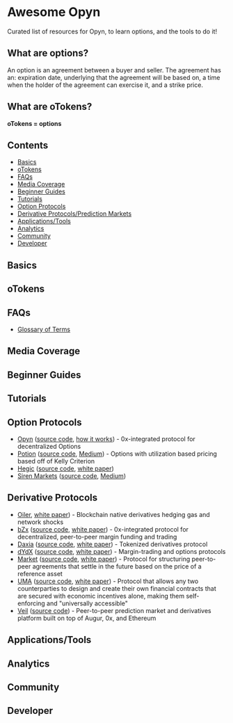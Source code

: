 # Awesome Opyn

Curated list of resources for Opyn, to learn options, and the tools to do it!

## What are options? 
An option is an agreement between a buyer and seller. The agreement has an: expiration date, underlying that the agreement will be based on, a time when the holder of the agreement can exercise it, and a strike price. 

## What are oTokens?
**oTokens = options**

## Contents
- [Basics](#basics)
- [oTokens](#oTokens)
- [FAQs](#faqs)
- [Media Coverage](#media-coverage)
- [Beginner Guides](#beginner-guides)
- [Tutorials](#tutorials)
- [Option Protocols](#option-protocols)
- [Derivative Protocols/Prediction Markets](#derivative-protocols)
- [Applications/Tools](#applications-tools)
- [Analytics](#analytics)
- [Community](#community)
- [Developer](#developer)

<a name="basics" />

## Basics

<a name="oTokens" />

## oTokens

<a name="faqs" />

## FAQs

- [Glossary of Terms](https://medium.com/opyn/a-beginners-guide-to-defi-options-opyn-v2-4d64f91acc84#bca3)

<a name="media-coverage" />

## Media Coverage 

<a name="beginner-guides" />

## Beginner Guides

<a name="tutorials" />

## Tutorials

<a name="option-protocols" />

## Option Protocols

- [Opyn](https://opyn.co/) ([source code](https://github.com/opynfinance), [how it works](https://opyn.gitbook.io/opyn/faq)) - 0x-integrated protocol for decentralized Options 
- [Potion](https://potion.fi/#/) ([source code](https://github.com/potion-labs), [Medium](https://medium.com/@PotionLabs)) - Options with utilization based pricing based off of Kelly Criterion 
- [Hegic](https://www.hegic.co/) ([source code](https://github.com/hegic), [white paper](https://github.com/hegic/whitepaper/blob/master/Hegic%20Protocol%20Whitepaper.pdf))
- [Siren Markets](https://sirenmarkets.com/) ([source code](https://github.com/sirenmarkets/), [Medium](https://sirenmarkets.medium.com/)) 


<a name="derivative-protocols" />

## Derivative Protocols 

- [Oiler](oiler.network), [white paper](https://docs.oiler.network)) - Blockchain native derivatives hedging gas and network shocks 
- [bZx](https://b0x.network) ([source code](https://github.com/bZxNetwork), [white paper](https://b0x.network/pdfs/bZx_white_paper.pdf)) - 0x-integrated protocol for decentralized, peer-to-peer margin funding and trading
- [Daxia](https://www.daxia.us) ([source code](https://github.com/DecentralizedDerivatives), [white paper](https://github.com/DecentralizedDerivatives/DRCT_standard/blob/master/InDepthOverview.md)) - Tokenized derivatives protocol
- [dYdX](https://dydx.exchange) ([source code](https://github.com/dydxprotocol/protocol_v1), [white paper](https://whitepaper.dydx.exchange/)) - Margin-trading and options protocols
- [Market](https://marketprotocol.io) ([source code](https://github.com/MARKETProtocol), [white paper](https://marketprotocol.io/assets/MARKET_Protocol-Whitepaper.pdf)) - Protocol for structuring peer-to-peer agreements that settle in the future based on the price of a reference asset
- [UMA](https://umaproject.org) ([source code](https://github.com/umaprotocol), [white paper](https://umaproject.org/UMA-whitepaper.pdf)) - Protocol that allows any two counterparties to design and create their own financial contracts that are secured with economic incentives alone, making them self-enforcing and "universally accessible" 
- [Veil](https://veil.co) ([source code](https://github.com/veilco)) - Peer-to-peer prediction market and derivatives platform built on top of Augur, 0x, and Ethereum


<a name="applications-tools" />

## Applications/Tools 

<a name="analytics" />

## Analytics 

<a name="community" />

## Community

<a name="developer" />

## Developer
